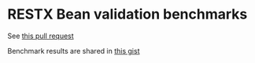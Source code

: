 RESTX Bean validation benchmarks
==========
See [this pull request](https://github.com/restx/restx/pull/137)

Benchmark results are shared in [this gist](https://gist.github.com/fcamblor/376cde62204a01b62c9d)
